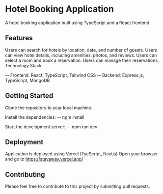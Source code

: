 # Hotel Booking Application

A hotel booking application built using TypeScript and a React frontend.

## Features

Users can search for hotels by location, date, and number of guests.
Users can view hotel details, including amenities, photos, and reviews.
Users can select a room and book a reservation.
Users can manage their reservations.
Technology Stack

-- Frontend: React, TypeScript, Tailwind CSS
-- Backend: Express.js, TypeScript, MongoDB

## Getting Started

Clone the repository to your local machine.

Install the dependencies:
-- npm install

Start the development server:
-- npm run dev

## Deployment

Application is deployed using Vercel (TyeScript, Nextjs)
Open your browser and go to https://stayaway.vercel.app/

## Contributing

Please feel free to contribute to this project by submitting pull requests.
